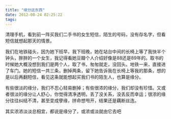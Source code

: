 ```yaml
---
title: "缘分这东西"
date: 2012-08-24 02:25:22
tags:
---
```


清理手机，看到前一阵买我们二手书的女生短信，陌生的号码，没有存名字，但看短信就想起那天的情景。 

我们在地铁碰头，因为她下班早，我下班晚，她在站台中间的长椅上等了我快半个钟头，胖胖的一个女生，我记得看她豆瓣个人介绍好像是88还是89年的。取书的时候她大概没想到我们是两个人，取了书，匆匆就走，没回头。地铁一来，直接进了车门。她的短信一共三条，删掉两条，留下她告诉我在长椅上等我的那条，想的是以后再翻短信，看见这条就能想起买我们书的陌生人，也算是缘分。 

有些很淡的缘分，我们不忍心轻易删掉；有些很浓的缘分，我们却没有珍惜。又或者很淡的缘分让人舒心，你觉得清净透明，丢了没关系，没丢反而幸运；很浓的缘分往往纠结不清，甚至变成孽缘，拼命想甩开，结果还是藕断丝连。 

其实浓浓淡淡总相宜，都说是缘分了，或浓或淡就由它去吧